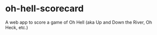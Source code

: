 # oh-hell-scorecard
A web app to score a game of Oh Hell (aka Up and Down the River, Oh Heck, etc.)
